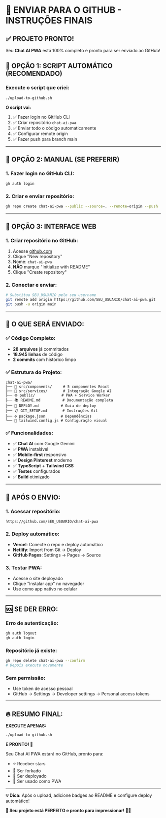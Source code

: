 # 🚀 ENVIAR PARA O GITHUB - INSTRUÇÕES FINAIS

## ✅ PROJETO PRONTO!
Seu **Chat AI PWA** está 100% completo e pronto para ser enviado ao GitHub!

## 🎯 OPÇÃO 1: SCRIPT AUTOMÁTICO (RECOMENDADO)

### Execute o script que criei:
```bash
./upload-to-github.sh
```

**O script vai:**
1. ✅ Fazer login no GitHub CLI
2. ✅ Criar repositório `chat-ai-pwa` 
3. ✅ Enviar todo o código automaticamente
4. ✅ Configurar remote origin
5. ✅ Fazer push para branch main

---

## 🎯 OPÇÃO 2: MANUAL (SE PREFERIR)

### 1. Fazer login no GitHub CLI:
```bash
gh auth login
```

### 2. Criar e enviar repositório:
```bash
gh repo create chat-ai-pwa --public --source=. --remote=origin --push
```

---

## 🎯 OPÇÃO 3: INTERFACE WEB

### 1. Criar repositório no GitHub:
1. Acesse [github.com](https://github.com)
2. Clique "New repository"
3. Nome: `chat-ai-pwa`
4. **NÃO** marque "Initialize with README"
5. Clique "Create repository"

### 2. Conectar e enviar:
```bash
# Substitua SEU_USUARIO pelo seu username
git remote add origin https://github.com/SEU_USUARIO/chat-ai-pwa.git
git push -u origin main
```

---

## 📁 O QUE SERÁ ENVIADO:

### ✅ Código Completo:
- **28 arquivos** já commitados
- **18.945 linhas** de código
- **2 commits** com histórico limpo

### ✅ Estrutura do Projeto:
```
chat-ai-pwa/
├── 📱 src/components/     # 5 componentes React
├── 🤖 src/services/       # Integração Google AI  
├── 🌐 public/            # PWA + Service Worker
├── 📚 README.md          # Documentação completa
├── 🚀 DEPLOY.md          # Guia de deploy
├── 📋 GIT_SETUP.md       # Instruções Git
├── ⚙️ package.json       # Dependências
└── 🎨 tailwind.config.js # Configuração visual
```

### ✅ Funcionalidades:
- ✅ **Chat AI** com Google Gemini
- ✅ **PWA** instalável 
- ✅ **Mobile-first** responsivo
- ✅ **Design Pinterest** moderno
- ✅ **TypeScript** + **Tailwind CSS**
- ✅ **Testes** configurados
- ✅ **Build** otimizado

---

## 🎉 APÓS O ENVIO:

### 1. Acessar repositório:
```
https://github.com/SEU_USUARIO/chat-ai-pwa
```

### 2. Deploy automático:
- **Vercel**: Conecte o repo e deploy automático
- **Netlify**: Import from Git → Deploy
- **GitHub Pages**: Settings → Pages → Source

### 3. Testar PWA:
- Acesse o site deployado
- Clique "Instalar app" no navegador
- Use como app nativo no celular

---

## 🆘 SE DER ERRO:

### Erro de autenticação:
```bash
gh auth logout
gh auth login
```

### Repositório já existe:
```bash
gh repo delete chat-ai-pwa --confirm
# Depois execute novamente
```

### Sem permissão:
- Use token de acesso pessoal
- GitHub → Settings → Developer settings → Personal access tokens

---

## 🔥 RESUMO FINAL:

**EXECUTE APENAS:**
```bash
./upload-to-github.sh
```

**E PRONTO! 🎉**

Seu Chat AI PWA estará no GitHub, pronto para:
- ⭐ Receber stars
- 🍴 Ser forkado  
- 🚀 Ser deployado
- 📱 Ser usado como PWA

---

**💡 Dica:** Após o upload, adicione badges ao README e configure deploy automático!

**🎯 Seu projeto está PERFEITO e pronto para impressionar! 🚀✨**